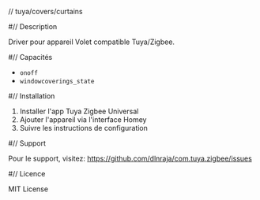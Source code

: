 // tuya/covers/curtains

#// Description

Driver pour appareil Volet compatible Tuya/Zigbee.

#// Capacités

- `onoff`
- `windowcoverings_state`

#// Installation

1. Installer l'app Tuya Zigbee Universal
2. Ajouter l'appareil via l'interface Homey
3. Suivre les instructions de configuration

#// Support

Pour le support, visitez: https://github.com/dlnraja/com.tuya.zigbee/issues

#// Licence

MIT License
